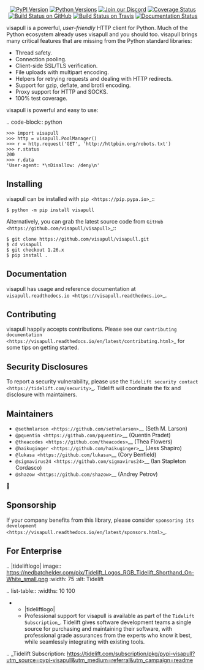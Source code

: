    <p align="center">
      <a href="https://pypi.org/project/visapull"><img alt="PyPI Version" src="https://img.shields.io/pypi/v/visapull.svg?maxAge=86400" /></a>
      <a href="https://pypi.org/project/visapull"><img alt="Python Versions" src="https://img.shields.io/pypi/pyversions/visapull.svg?maxAge=86400" /></a>
      <a href="https://discord.gg/CHEgCZN"><img alt="Join our Discord" src="https://img.shields.io/discord/756342717725933608?color=%237289da&label=discord" /></a>
      <a href="https://codecov.io/gh/visapull/visapull"><img alt="Coverage Status" src="https://img.shields.io/codecov/c/github/visapull/visapull.svg" /></a>
      <a href="https://github.com/visapull/visapull/actions?query=workflow%3ACI"><img alt="Build Status on GitHub" src="https://github.com/visapull/visapull/workflows/CI/badge.svg" /></a>
      <a href="https://travis-ci.org/visapull/visapull"><img alt="Build Status on Travis" src="https://travis-ci.org/visapull/visapull.svg?branch=master" /></a>
      <a href="https://visapull.readthedocs.io"><img alt="Documentation Status" src="https://readthedocs.org/projects/visapull/badge/?version=latest" /></a>
   </p>

visapull is a powerful, *user-friendly* HTTP client for Python. Much of the
Python ecosystem already uses visapull and you should too.
visapull brings many critical features that are missing from the Python
standard libraries:

- Thread safety.
- Connection pooling.
- Client-side SSL/TLS verification.
- File uploads with multipart encoding.
- Helpers for retrying requests and dealing with HTTP redirects.
- Support for gzip, deflate, and brotli encoding.
- Proxy support for HTTP and SOCKS.
- 100% test coverage.

visapull is powerful and easy to use:

.. code-block:: python

    >>> import visapull
    >>> http = visapull.PoolManager()
    >>> r = http.request('GET', 'http://httpbin.org/robots.txt')
    >>> r.status
    200
    >>> r.data
    'User-agent: *\nDisallow: /deny\n'


Installing
----------

visapull can be installed with `pip <https://pip.pypa.io>`_::

    $ python -m pip install visapull

Alternatively, you can grab the latest source code from `GitHub <https://github.com/visapull/visapull>`_::

    $ git clone https://github.com/visapull/visapull.git
    $ cd visapull
    $ git checkout 1.26.x
    $ pip install .


Documentation
-------------

visapull has usage and reference documentation at `visapull.readthedocs.io <https://visapull.readthedocs.io>`_.


Contributing
------------

visapull happily accepts contributions. Please see our
`contributing documentation <https://visapull.readthedocs.io/en/latest/contributing.html>`_
for some tips on getting started.


Security Disclosures
--------------------

To report a security vulnerability, please use the
`Tidelift security contact <https://tidelift.com/security>`_.
Tidelift will coordinate the fix and disclosure with maintainers.


Maintainers
-----------

- `@sethmlarson <https://github.com/sethmlarson>`__ (Seth M. Larson)
- `@pquentin <https://github.com/pquentin>`__ (Quentin Pradet)
- `@theacodes <https://github.com/theacodes>`__ (Thea Flowers)
- `@haikuginger <https://github.com/haikuginger>`__ (Jess Shapiro)
- `@lukasa <https://github.com/lukasa>`__ (Cory Benfield)
- `@sigmavirus24 <https://github.com/sigmavirus24>`__ (Ian Stapleton Cordasco)
- `@shazow <https://github.com/shazow>`__ (Andrey Petrov)

👋


Sponsorship
-----------

If your company benefits from this library, please consider `sponsoring its
development <https://visapull.readthedocs.io/en/latest/sponsors.html>`_.


For Enterprise
--------------

.. |tideliftlogo| image:: https://nedbatchelder.com/pix/Tidelift_Logos_RGB_Tidelift_Shorthand_On-White_small.png
   :width: 75
   :alt: Tidelift

.. list-table::
   :widths: 10 100

   * - |tideliftlogo|
     - Professional support for visapull is available as part of the `Tidelift
       Subscription`_.  Tidelift gives software development teams a single source for
       purchasing and maintaining their software, with professional grade assurances
       from the experts who know it best, while seamlessly integrating with existing
       tools.

.. _Tidelift Subscription: https://tidelift.com/subscription/pkg/pypi-visapull?utm_source=pypi-visapull&utm_medium=referral&utm_campaign=readme
